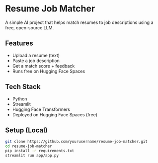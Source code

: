 # Resume Job Matcher

A simple AI project that helps match resumes to job descriptions using a free, open-source LLM.

## Features
- Upload a resume (text)
- Paste a job description
- Get a match score + feedback
- Runs free on Hugging Face Spaces

## Tech Stack
- Python
- Streamlit
- Hugging Face Transformers
- Deployed on Hugging Face Spaces (free)

## Setup (Local)
```bash
git clone https://github.com/yourusername/resume-job-matcher.git
cd resume-job-matcher
pip install -r requirements.txt
streamlit run app/app.py
